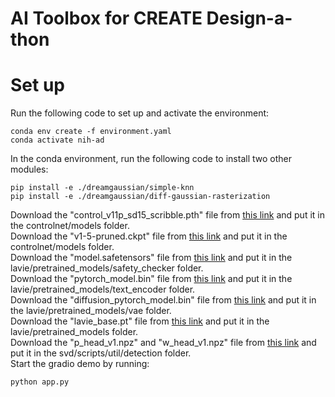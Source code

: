 # AI Toolbox for CREATE Design-a-thon

# Set up
Run the following code to set up and activate the environment:
```
conda env create -f environment.yaml
conda activate nih-ad
```
In the conda environment, run the following code to install two other modules:
```
pip install -e ./dreamgaussian/simple-knn
pip install -e ./dreamgaussian/diff-gaussian-rasterization
```
Download the "control_v11p_sd15_scribble.pth" file from [this link](https://huggingface.co/lllyasviel/ControlNet-v1-1/tree/main) and put it in the controlnet/models folder. <br />
Download the "v1-5-pruned.ckpt" file from [this link](https://huggingface.co/runwayml/stable-diffusion-v1-5/tree/main) and put it in the controlnet/models folder. <br />
Download the "model.safetensors" file from [this link](https://huggingface.co/spaces/Vchitect/LaVie/tree/main/pretrained_models/safety_checker) and put it in the lavie/pretrained_models/safety_checker folder. <br />
Download the "pytorch_model.bin" file from [this link](https://huggingface.co/spaces/Vchitect/LaVie/tree/main/pretrained_models/text_encoder) and put it in the lavie/pretrained_models/text_encoder folder. <br />
Download the "diffusion_pytorch_model.bin" file from [this link](https://huggingface.co/spaces/Vchitect/LaVie/tree/main/pretrained_models/vae) and put it in the lavie/pretrained_models/vae folder. <br />
Download the "lavie_base.pt" file from [this link](https://huggingface.co/spaces/Vchitect/LaVie/tree/main/pretrained_models) and put it in the lavie/pretrained_models folder. <br />
Download the "p_head_v1.npz" and "w_head_v1.npz" file from [this link](https://huggingface.co/spaces/TheVilfer/stable-video-diffusion/tree/main/scripts/util/detection) and put it in the svd/scripts/util/detection folder. <br />
Start the gradio demo by running:
```
python app.py
```
